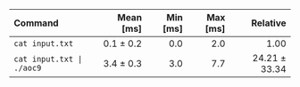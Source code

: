 | Command | Mean [ms] | Min [ms] | Max [ms] | Relative |
|:---|---:|---:|---:|---:|
| `cat input.txt` | 0.1 ± 0.2 | 0.0 | 2.0 | 1.00 |
| `cat input.txt \| ./aoc9` | 3.4 ± 0.3 | 3.0 | 7.7 | 24.21 ± 33.34 |
